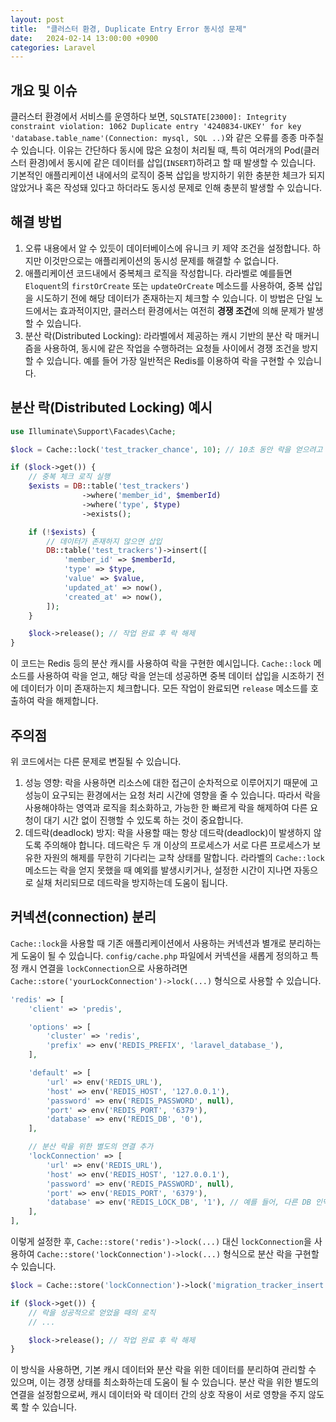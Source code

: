 ```yaml
---
layout: post
title:  "클러스터 환경, Duplicate Entry Error 동시성 문제"
date:   2024-02-14 13:00:00 +0900
categories: Laravel
---
```

## 개요 및 이슈

클러스터 환경에서 서비스를 운영하다 보면, `SQLSTATE[23000]: Integrity constraint violation: 1062 Duplicate entry '4240834-UKEY' for key 'database.table_name'(Connection: mysql, SQL ..)`와 같은 오류를 종종 마주칠 수 있습니다. 이유는 간단하다 동시에 많은 요청이 처리될 때, 특히 여러개의 Pod(클러스터 환경)에서 동시에 같은 데이터를 삽입(`INSERT`)하려고 할 때 발생할 수 있습니다. 기본적인 애플리케이션 내에서의 로직이 중복 삽입을 방지하기 위한 충분한 체크가 되지 않았거나 혹은 작성돼 있다고 하더라도 동시성 문제로 인해 충분히 발생할 수 있습니다.

## 해결 방법

1. 오류 내용에서 알 수 있듯이 데이터베이스에 유니크 키 제약 조건을 설정합니다. 하지만 이것만으로는 애플리케이션의 동시성 문제를 해결할 수 없습니다.
2. 애플리케이션 코드내에서 중복체크 로직을 작성합니다. 라라벨로 예를들면 `Eloquent`의 `firstOrCreate` 또는 `updateOrCreate` 메소드를 사용하여, 중복 삽입을 시도하기 전에 해당 데이터가 존재하는지 체크할 수 있습니다. 이 방법은 단일 노드에서는 효과적이지만, 클러스터 환경에서는 여전히 **경쟁 조건**에 의해 문제가 발생할 수 있습니다.
3. 분산 락(Distributed Locking): 라라벨에서 제공하는 캐시 기반의 분산 락 매커니즘을 사용하여, 동시에 같은 작업을 수행하려는 요청들 사이에서 경쟁 조건을 방지할 수 있습니다. 예를 들어 가장 일반적은 Redis를 이용하여 락을 구현할 수 있습니다.

## 분산 락(Distributed Locking) 예시

```PHP
use Illuminate\Support\Facades\Cache;

$lock = Cache::lock('test_tracker_chance', 10); // 10초 동안 락을 얻으려고 시도

if ($lock->get()) {
    // 중복 체크 로직 실행
    $exists = DB::table('test_trackers')
                ->where('member_id', $memberId)
                ->where('type', $type)
                ->exists();

    if (!$exists) {
        // 데이터가 존재하지 않으면 삽입
        DB::table('test_trackers')->insert([
            'member_id' => $memberId,
            'type' => $type,
            'value' => $value,
            'updated_at' => now(),
            'created_at' => now(),
        ]);
    }

    $lock->release(); // 작업 완료 후 락 해제
}
```

이 코드는 Redis 등의 분산 캐시를 사용하여 락을 구현한 예시입니다. `Cache::lock` 메소드를 사용하여 락을 얻고, 해당 락을 얻는데 성공하면 중복 데이터 삽입을 시조하기 전에 데이터가 이미 존재하는지 체크합니다. 모든 작업이 완료되면 `release` 메소드를 호출하여 락을 해제합니다.

## 주의점

위 코드에서는 다른 문제로 변질될 수 있습니다. 

1. 성능 영향: 락을 사용하면 리소스에 대한 접근이 순차적으로 이루어지기 때문에 고성능이 요구되는 환경에서는 요청 처리 시간에 영향을 줄 수 있습니다. 따라서 락을 사용해야하는 영역과 로직을 최소화하고, 가능한 한 빠르게 락을 해제하여 다른 요청이 대기 시간 없이 진행할 수 있도록 하는 것이 중요합니다.
2. 데드락(deadlock) 방지: 락을 사용할 때는 항상 데드락(deadlock)이 발생하지 않도록 주의해야 합니다. 데드락은 두 개 이상의 프로세스가 서로 다른 프로세스가 보유한 자원의 해제를 무한히 기다리는 교착 상태를 말합니다. 라라벨의 `Cache::lock` 메소드는 락을 얻지 못했을 때 예외를 발생시키거나, 설정한 시간이 지나면 자동으로 실채 처리되므로 데드락을 방지하는데 도움이 됩니다.

## 커넥션(connection) 분리

`Cache::lock`을 사용할 때 기존 애플리케이션에서 사용하는 커넥션과 별개로 분리하는게 도움이 될 수 있습니다. `config/cache.php` 파일에서 커넥션을 새롭게 정의하고 특정 캐시 연결을 `lockConnection`으로 사용하려면 `Cache::store('yourLockConnection')->lock(...)` 형식으로 사용할 수 있습니다.

```PHP
'redis' => [
    'client' => 'predis',

    'options' => [
        'cluster' => 'redis',
        'prefix' => env('REDIS_PREFIX', 'laravel_database_'),
    ],

    'default' => [
        'url' => env('REDIS_URL'),
        'host' => env('REDIS_HOST', '127.0.0.1'),
        'password' => env('REDIS_PASSWORD', null),
        'port' => env('REDIS_PORT', '6379'),
        'database' => env('REDIS_DB', '0'),
    ],

    // 분산 락을 위한 별도의 연결 추가
    'lockConnection' => [
        'url' => env('REDIS_URL'),
        'host' => env('REDIS_HOST', '127.0.0.1'),
        'password' => env('REDIS_PASSWORD', null),
        'port' => env('REDIS_PORT', '6379'),
        'database' => env('REDIS_LOCK_DB', '1'), // 예를 들어, 다른 DB 인덱스를 사용
    ],
],
```

이렇게 설정한 후, `Cache::store('redis')->lock(...)` 대신 `lockConnection`을 사용하여 `Cache::store('lockConnection')->lock(...)` 형식으로 분산 락을 구현할 수 있습니다.

```PHP
$lock = Cache::store('lockConnection')->lock('migration_tracker_insert', 10);

if ($lock->get()) {
    // 락을 성공적으로 얻었을 때의 로직
    // ...

    $lock->release(); // 작업 완료 후 락 해제
}
```

이 방식을 사용하면, 기본 캐시 데이터와 분산 락을 위한 데이터를 분리하여 관리할 수 있으며, 이는 경쟁 상태를 최소화하는데 도움이 될 수 있습니다. 분산 락을 위한 별도의 연결을 설정함으로써, 캐시 데이터와 락 데이터 간의 상호 작용이 서로 영향을 주지 않도록 할 수 있습니다.

